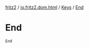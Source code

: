 [fritz2](../../index.md) / [io.fritz2.dom.html](../index.md) / [Keys](index.md) / [End](./-end.md)

# End

`End`